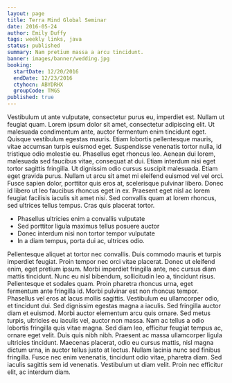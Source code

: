 ```yaml
---
layout: page
title: Terra Mind Global Seminar
date: 2016-05-24
author: Emily Duffy
tags: weekly links, java
status: published
summary: Nam pretium massa a arcu tincidunt.
banner: images/banner/wedding.jpg
booking:
  startDate: 12/20/2016
  endDate: 12/23/2016
  ctyhocn: ABYDRHX
  groupCode: TMGS
published: true
---
```

Vestibulum ut ante vulputate, consectetur purus eu, imperdiet est. Nullam ut feugiat quam. Lorem ipsum dolor sit amet, consectetur adipiscing elit. Ut malesuada condimentum ante, auctor fermentum enim tincidunt eget. Quisque vestibulum egestas mauris. Etiam lobortis pellentesque mauris, vitae accumsan turpis euismod eget. Suspendisse venenatis tortor nulla, id tristique odio molestie eu. Phasellus eget rhoncus leo.
Aenean dui lorem, malesuada sed faucibus vitae, consequat at dui. Etiam interdum nisi eget tortor sagittis fringilla. Ut dignissim odio cursus suscipit malesuada. Etiam eget gravida purus. Nullam ut arcu sit amet mi eleifend euismod vel vel orci. Fusce sapien dolor, porttitor quis eros at, scelerisque pulvinar libero. Donec id libero ut leo faucibus rhoncus eget in ex. Praesent eget nisl ac lorem feugiat facilisis iaculis sit amet nisi. Sed convallis quam at lorem rhoncus, sed ultrices tellus tempus. Cras quis placerat tortor.

* Phasellus ultricies enim a convallis vulputate
* Sed porttitor ligula maximus tellus posuere auctor
* Donec interdum nisi non tortor tempor vulputate
* In a diam tempus, porta dui ac, ultrices odio.

Pellentesque aliquet at tortor nec convallis. Duis commodo mauris et turpis imperdiet feugiat. Proin tempor nec orci vitae placerat. Donec ut eleifend enim, eget pretium ipsum. Morbi imperdiet fringilla ante, nec cursus diam mattis tincidunt. Nunc eu nisl bibendum, sollicitudin leo a, tincidunt risus. Pellentesque et sodales quam. Proin pharetra rhoncus urna, eget fermentum ante fringilla id. Morbi pulvinar est non rhoncus tempor.
Phasellus vel eros at lacus mollis sagittis. Vestibulum eu ullamcorper odio, et tincidunt dui. Sed dignissim egestas magna a iaculis. Sed fringilla auctor diam et euismod. Morbi auctor elementum arcu quis ornare. Sed metus turpis, ultricies eu iaculis vel, auctor non massa. Nam ac tellus a odio lobortis fringilla quis vitae magna. Sed diam leo, efficitur feugiat tempus ac, ornare eget velit. Duis quis nibh nibh. Praesent ac massa ullamcorper ligula ultricies tincidunt. Maecenas placerat, odio eu cursus mattis, nisl magna dictum urna, in auctor tellus justo at lectus. Nullam lacinia nunc sed finibus fringilla. Fusce nec enim venenatis, tincidunt odio vitae, pharetra diam. Sed iaculis sagittis sem id venenatis. Vestibulum ut diam velit. Proin nec efficitur elit, ac interdum diam.

